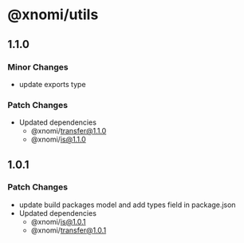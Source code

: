 # @xnomi/utils

## 1.1.0

### Minor Changes

- update exports type

### Patch Changes

- Updated dependencies
  - @xnomi/transfer@1.1.0
  - @xnomi/is@1.1.0

## 1.0.1

### Patch Changes

- update build packages model and add types field in package.json
- Updated dependencies
  - @xnomi/is@1.0.1
  - @xnomi/transfer@1.0.1
